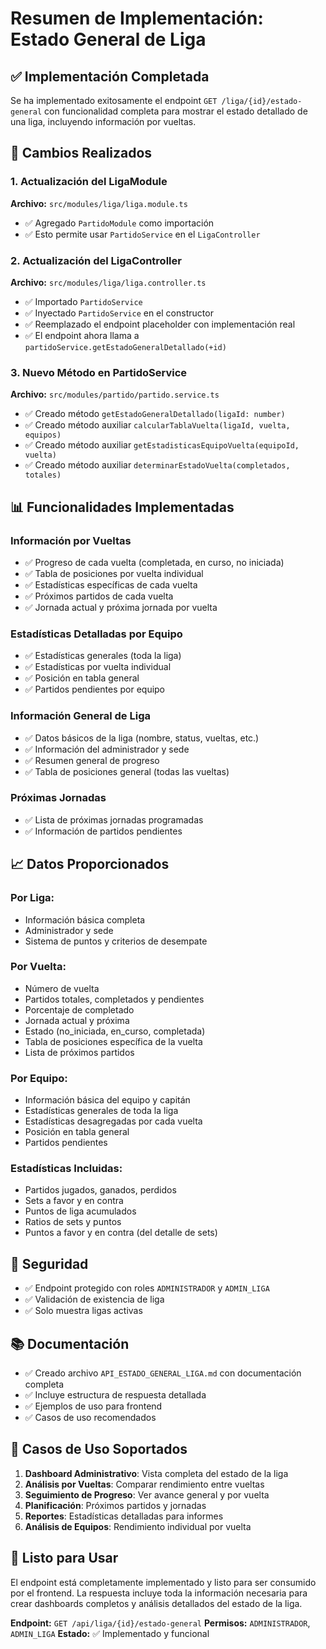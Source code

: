 # Resumen de Implementación: Estado General de Liga

## ✅ Implementación Completada

Se ha implementado exitosamente el endpoint `GET /liga/{id}/estado-general` con funcionalidad completa para mostrar el estado detallado de una liga, incluyendo información por vueltas.

## 🔧 Cambios Realizados

### 1. Actualización del LigaModule
**Archivo:** `src/modules/liga/liga.module.ts`
- ✅ Agregado `PartidoModule` como importación
- ✅ Esto permite usar `PartidoService` en el `LigaController`

### 2. Actualización del LigaController
**Archivo:** `src/modules/liga/liga.controller.ts`
- ✅ Importado `PartidoService`
- ✅ Inyectado `PartidoService` en el constructor
- ✅ Reemplazado el endpoint placeholder con implementación real
- ✅ El endpoint ahora llama a `partidoService.getEstadoGeneralDetallado(+id)`

### 3. Nuevo Método en PartidoService
**Archivo:** `src/modules/partido/partido.service.ts`
- ✅ Creado método `getEstadoGeneralDetallado(ligaId: number)`
- ✅ Creado método auxiliar `calcularTablaVuelta(ligaId, vuelta, equipos)`
- ✅ Creado método auxiliar `getEstadisticasEquipoVuelta(equipoId, vuelta)`
- ✅ Creado método auxiliar `determinarEstadoVuelta(completados, totales)`

## 📊 Funcionalidades Implementadas

### Información por Vueltas
- ✅ Progreso de cada vuelta (completada, en curso, no iniciada)
- ✅ Tabla de posiciones por vuelta individual
- ✅ Estadísticas específicas de cada vuelta
- ✅ Próximos partidos de cada vuelta
- ✅ Jornada actual y próxima jornada por vuelta

### Estadísticas Detalladas por Equipo
- ✅ Estadísticas generales (toda la liga)
- ✅ Estadísticas por vuelta individual
- ✅ Posición en tabla general
- ✅ Partidos pendientes por equipo

### Información General de Liga
- ✅ Datos básicos de la liga (nombre, status, vueltas, etc.)
- ✅ Información del administrador y sede
- ✅ Resumen general de progreso
- ✅ Tabla de posiciones general (todas las vueltas)

### Próximas Jornadas
- ✅ Lista de próximas jornadas programadas
- ✅ Información de partidos pendientes

## 📈 Datos Proporcionados

### Por Liga:
- Información básica completa
- Administrador y sede
- Sistema de puntos y criterios de desempate

### Por Vuelta:
- Número de vuelta
- Partidos totales, completados y pendientes
- Porcentaje de completado
- Jornada actual y próxima
- Estado (no_iniciada, en_curso, completada)
- Tabla de posiciones específica de la vuelta
- Lista de próximos partidos

### Por Equipo:
- Información básica del equipo y capitán
- Estadísticas generales de toda la liga
- Estadísticas desagregadas por cada vuelta
- Posición en tabla general
- Partidos pendientes

### Estadísticas Incluidas:
- Partidos jugados, ganados, perdidos
- Sets a favor y en contra
- Puntos de liga acumulados
- Ratios de sets y puntos
- Puntos a favor y en contra (del detalle de sets)

## 🔐 Seguridad
- ✅ Endpoint protegido con roles `ADMINISTRADOR` y `ADMIN_LIGA`
- ✅ Validación de existencia de liga
- ✅ Solo muestra ligas activas

## 📚 Documentación
- ✅ Creado archivo `API_ESTADO_GENERAL_LIGA.md` con documentación completa
- ✅ Incluye estructura de respuesta detallada
- ✅ Ejemplos de uso para frontend
- ✅ Casos de uso recomendados

## 🎯 Casos de Uso Soportados

1. **Dashboard Administrativo**: Vista completa del estado de la liga
2. **Análisis por Vueltas**: Comparar rendimiento entre vueltas
3. **Seguimiento de Progreso**: Ver avance general y por vuelta
4. **Planificación**: Próximos partidos y jornadas
5. **Reportes**: Estadísticas detalladas para informes
6. **Análisis de Equipos**: Rendimiento individual por vuelta

## 🚀 Listo para Usar

El endpoint está completamente implementado y listo para ser consumido por el frontend. La respuesta incluye toda la información necesaria para crear dashboards completos y análisis detallados del estado de la liga.

**Endpoint:** `GET /api/liga/{id}/estado-general`
**Permisos:** `ADMINISTRADOR`, `ADMIN_LIGA`
**Estado:** ✅ Implementado y funcional
